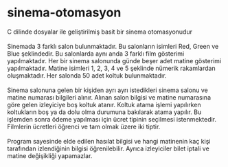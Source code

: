 # sinema-otomasyon
C dilinde dosyalar ile geliştirilmiş basit bir sinema otomasyonudur <br> <br>
Sinemada 3 farklı salon bulunmaktadır. Bu salonların isimleri Red, Green ve Blue şeklindedir. Bu salonlarda aynı anda 3 farklı film gösterimi yapılmaktadır.
Her bir sinema salonunda günde beşer adet matine gösterimi yapılmaktadır. Matine isimleri 1, 2, 3, 4 ve 5 şeklinde nümerik rakamlardan oluşmaktadır.
Her salonda 50 adet koltuk bulunmaktadır. <br> <br>
Sinema salonuna gelen bir kişiden ayrı ayrı istedikleri sinema salonu ve matine numarası bilgileri alınır. Alınan salon bilgisi ve matine numarasına göre 
gelen izleyiciye boş koltuk atanır. Koltuk atama işlemi yapılırken koltukların boş ya da dolu olma durumuna bakılarak atama yapılır.
Bu işlemden sonra ödeme yapılması için ücret tipinin seçilmesi istenmektedir. 
Filmlerin ücretleri öğrenci ve tam olmak üzere iki tiptir.<br> <br>
Program sayesinde elde edilen hasılat bilgisi ve hangi matinenin kaç kişi tarafından izlendiğinin bilgisi öğrenilebilir.
Ayrıca izleyiciler bilet iptali ve matine değişikliği yapamazlar.
